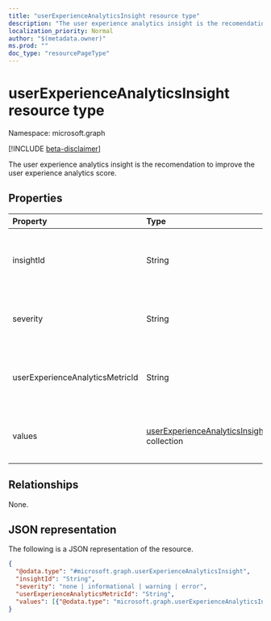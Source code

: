 ```yaml
---
title: "userExperienceAnalyticsInsight resource type"
description: "The user experience analytics insight is the recomendation to improve the user experience analytics score."
localization_priority: Normal
author: "$(metadata.owner)"
ms.prod: ""
doc_type: "resourcePageType"
---
```


# userExperienceAnalyticsInsight resource type

Namespace: microsoft.graph

[!INCLUDE [beta-disclaimer](../../includes/beta-disclaimer.md)]

The user experience analytics insight is the recomendation to improve the user experience analytics score.

## Properties

| Property                        | Type                                                                                                  | Description                                                     |
| :------------------------------ | :---------------------------------------------------------------------------------------------------- | :-------------------------------------------------------------- |
| insightId                       | String                                                                                                | The unique identifier of the user experience analytics insight. |
| severity                        | String                                                                                                | The value of the user experience analytics insight.             |
| userExperienceAnalyticsMetricId | String                                                                                                | The unique identifier of the user experience analytics insight. |
| values                          | [userExperienceAnalyticsInsightValue](../resources/userexperienceanalyticsinsightvalue.md) collection | The value of the user experience analytics insight.             |

## Relationships

None.

## JSON representation

The following is a JSON representation of the resource.

<!-- {
  "blockType": "resource",
  "@odata.type": "microsoft.graph.userExperienceAnalyticsInsight",
}
-->

```json
{
  "@odata.type": "#microsoft.graph.userExperienceAnalyticsInsight",
  "insightId": "String",
  "severity": "none | informational | warning | error",
  "userExperienceAnalyticsMetricId": "String",
  "values": [{"@odata.type": "microsoft.graph.userExperienceAnalyticsInsightValue"}]
}
```